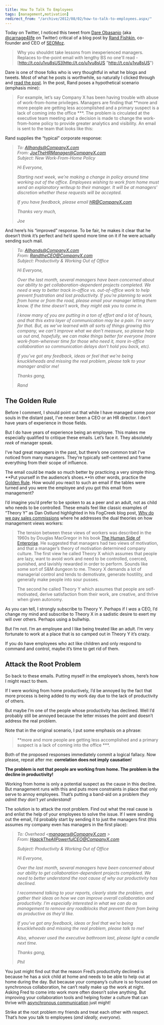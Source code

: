 ```yaml
---
title: How To Talk To Employees
tags: [management,motivation]
redirect_from: "/archive/2012/08/02/how-to-talk-to-employees.aspx/"
---
```


Today on Twitter, I noticed this tweet from [Dare Obasanjo](http://www.25hoursaday.com/weblog/ "Dare Obasanjo") (aka [@carnage4life](https://twitter.com/Carnage4Life "Carnage4Life on Twitter") on Twitter) critical of a blog post by [Rand Fishkin](http://moz.com/rand/ "Rand Fishkin's Blog"), co-founder and CEO of [SEOMoz](http://seomoz.com/ "SEOMoz").

> Why you shouldnt take lessons from inexperienced managers. Replaces
> to-the-point email with lengthy BS no one'll read
> -[http://t.co/u1vu8sUS](http://t.co/u1vu8sUS "http://t.co/u1vu8sUS")

Dare is one of those folks who is very thoughtful in what he blogs and
tweets. Most of what he posts is worthwhile, so naturally I clicked
through and [read the
post](http://moz.com/rand/one-bad-policy-change-email-can-kill-company-culture/ "How company policy can kill company culture").
In the post, Rand poses a hypothetical scenario (emphasis mine):

> For example, let’s say Company X has been having trouble with abuse of
> work-from-home privileges. Managers are finding that **more and more
> people are getting less accomplished and a primary suspect is a lack
> of coming into the office ***. The problem is circulated at the
> executive team meeting and a decision is made to change the
> work-from-home policy to provide greater analytics and visibility. An
> email is sent to the team that looks like this:

Rand supplies the “typical” corporate response:

> *To: Allhands@CompanyX.com*  
> *From: JoeTheHRManager@CompanyX.com*  
> *Subject: New Work-From-Home Policy*
>
> *Hi Everyone,*
>
> *Starting next week, we’re making a change in policy around time
> working out of the office. Employees wishing to work from home must
> send an explanatory writeup to their manager. It will be at managers’
> discretion whether these requests will be accepted.*
>
> *If you have feedback, please email HR@CompanyX.com*
>
> *Thanks very much,*
>
> *Joe*

And here’s his “improved” response. To be fair, he makes it clear that
he doesn’t think it’s perfect and he’d spend more time on it if he were
actually sending such mail.

> *To: Allhands@CompanyX.com*  
> *From: RandtheCEO@CompanyX.com*  
> *Subject: Productivity & Working Out of Office*
>
> *Hi Everyone,*
>
> *Over the last month, several managers have been concerned about our
> ability to get collaboration-dependent projects completed. We need a
> way to better track in-office vs. out-of-office work to help prevent
> frustration and lost productivity. *If you’re planning to work from
> home or from the road, please email your manager letting them know. If
> the time doesn’t work, they might ask you to come in.**
>
> *I know many of you are putting in a ton of effort and a lot of hours,
> and that this extra layer of communication may be a pain. I’m sorry
> for that. But, as we’ve learned with all sorts of things growing this
> company, we can’t improve what we don’t measure, so please help us out
> and, hopefully, we can make things better for everyone (more
> work-from-wherever time for those who need it, more in-office
> collaboration so communication delays don’t hold you back, etc).*
>
> *If you’ve got any feedback, ideas or feel that we’re being
> knuckleheads and missing the real problem, please talk to your manager
> and/or me!*
>
> *Thanks gang,*
>
> *Rand*

The Golden Rule
---------------

Before I comment, I should point out that while I have managed some poor
souls in the distant past, I’ve never been a CEO or an HR director. I
don’t have years of experience in those fields.

But I do have years of experience being an employee. This makes me
especially qualified to critique these emails. Let’s face it. They
absolutely *reek* of manager speak.

I’ve had great managers in the past, but there’s one common trait I’ve
noticed from many managers. They’re typically self-centered and frame
everything from their scope of influence.

The email could be made so much better by practicing a very simple
thing. **Put yourself in the audience’s shoes.**In other words, practice
the [Golden
Rule](http://en.wikipedia.org/wiki/Golden_Rule "The Golden Rule"). How
would *you* react to such an email if the tables were turned and you
were the employee and you got this email from management?

I’d imagine you’d prefer to be spoken to as a peer and an adult, not as
child who needs to be controlled. These emails feel like classic
examples of “Theory Y” as Dan Ostlund highlighted in his FogCreek blog
post, [Why do we pay sales
commissions](http://blog.fogcreek.com/why-do-we-pay-sales-commissions/ "Why do we pay sales commissions")
where he addresses the dual theories on how management views workers:

> The tension between these views of workers was described in the 1960s
> by Douglas MacGregor in his book [The Human Side of
> Enterprise](http://www.amazon.com/Human-Side-Enterprise-Annotated/dp/0071462228/ref=sr_1_1?ie=UTF8&qid=1325694254&sr=8-1).
> He suggested that managers had two views of motivation, and that a
> manager’s theory of motivation determined company culture. The first
> view he called Theory X which assumes that people are lazy, want to
> avoid work and need to be controlled, coerced, punished, and lavishly
> rewarded in order to perform. Sounds like some sort of S&M dungeon to
> me. Theory X demands a lot of managerial control and tends to
> demotivate, generate hostility, and generally make people into sour
> pusses.
>
> The second he called Theory Y which assumes that people are
> self-motivated, derive satisfaction from their work, are creative, and
> thrive when given autonomy.

As you can tell, I strongly subscribe to Theory Y. Perhaps if I *was* a
CEO, I’d change my mind and subscribe to Theory X in a sadistic desire
to exert my will over others. Perhaps using a bullwhip.

But I’m not. I’m an employee and I like being treated like an adult. I’m
very fortunate to work at a place that is so camped out in Theory Y it’s
crazy.

If you do have employees who act like children and only respond to
command and control, maybe it’s time to get rid of them.

Attack the Root Problem
-----------------------

So back to these emails. Putting myself in the employee’s shoes, here’s
how I might react to them.

If I were working from home productively, I’d be annoyed by the fact
that more process is being added to my work day due to the lack of
productivity of others.

But maybe I’m one of the people whose productivity has declined. Well
I’d probably still be annoyed because the letter misses the point and
doesn’t address the real problem.

Note that in the original scenario, I put some emphasis on a phrase:

> **more and more people are getting less accomplished and a primary
> suspect is a lack of coming into the office ***.

Both of the proposed responses immediately commit a logical fallacy. Now
please, repeat after me: **correlation does not imply causation**!

**The problem is not that people are working from home. The problem is
the decline in productivity!**

Working from home is only a potential suspect as the cause in this
decline. But management runs with this and puts more constraints in
place that only serve to annoy employees. That’s putting a band-aid on a
problem *they admit they don’t yet understand!*

The solution is to attack the root problem. Find out what the real cause
is and enlist the help of your employees to solve the issue. If I were
sending out the email, I’d probably start by sending it to just the
managers first (this assumes my company even has managers in the first
place):

> *To: Overhead
>  <[managers@CompanyX.com](mailto:managers@CompanyX.com) >*  
> *From:
> [HaackTheAllPowerfulCEO@CompanyX.com](mailto:HaackTheAllPowerfulCEO@CompanyX.com)*
>  
> *Subject: Productivity & Working Out of Office*
>
> *Hi Everyone,*
>
> *Over the last month, several managers have been concerned about our
> ability to get collaboration-dependent projects completed. We need to
> better understand the root cause of why our productivity has
> declined.*
>
> *I recommend talking to your reports, clearly state the problem, and
> gather their ideas on how we can improve overall collaboration and
> productivity. I’m especially interested in what we can do as
> management to remove any roadblocks that prevent them from being as
> productive as they’d like.*
>
> *If you’ve got any feedback, ideas or feel that we’re being
> knuckleheads and missing the real problem, please talk to me!*
>
> *Also, whoever used the executive bathroom last, please light a candle
> next time.*
>
> *Thanks gang,*
>
> *Phil*

You just might find out that the reason Fred’s productivity declined is
because he has a sick child at home and needs to be able to help out at
home during the day. But because your company’s culture is so focused on
synchronous collaboration, he can’t really make up the work at night.
Asking Fred to come into work more often doesn’t solve anything. But
improving your collaboration tools and helping foster a culture that can
thrive with [asynchronous
communication](http://zachholman.com/posts/how-github-works-asynchronous/ "Asynchronous communication")
just might!

Strike at the root problem my friends and treat each other with respect.
That’s how you talk to employees (*and ideally, everyone*).

